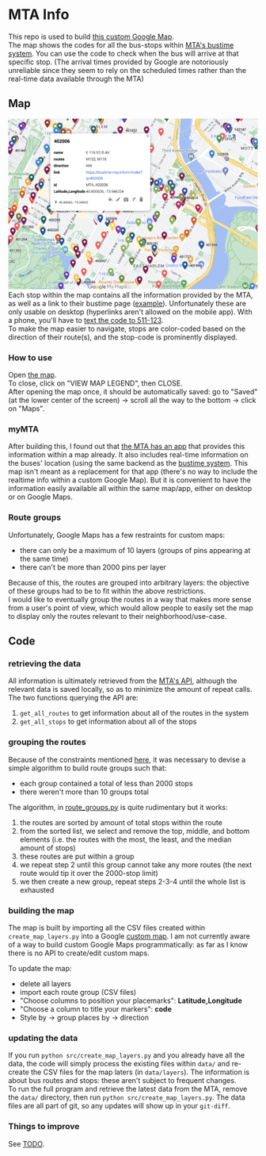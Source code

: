 MTA Info
==============

This repo is used to build [this custom Google Map](https://www.google.com/maps/d/viewer?mid=1Y-euNeFcsu06Zxfdl6u6-sca3Yp-KYY).  
The map shows the codes for all the bus-stops within [MTA's bustime system](https://bustime.mta.info/m/index). You can use the code to check when the bus will arrive at that specific stop.
(The arrival times provided by Google are notoriously unreliable since they seem to rely on the scheduled times rather than the real-time data available through the MTA)

## Map

![screenshot](./images/screenshot_402006.png "screenshot 402006")
Each stop within the map contains all the information provided by the MTA, as well as a link to their bustime page ([example](https://bustime.mta.info/m/index?q=200884)). Unfortunately these are only usable on desktop (hyperlinks aren't allowed on the mobile app). With a phone, you'll have to [text the code to 511-123](https://bustime.mta.info/wiki/Help/SMSSearching).   
To make the map easier to navigate, stops are color-coded based on the direction of their route(s), and the stop-code is prominently displayed.  

### How to use
Open [the map](https://www.google.com/maps/d/viewer?mid=1Y-euNeFcsu06Zxfdl6u6-sca3Yp-KYY).  
To close, click on "VIEW MAP LEGEND", then CLOSE.  
After opening the map once, it should be automatically saved: go to "Saved" (at the lower center of the screen) -> scroll all the way to the bottom -> click on "Maps".


### myMTA
After building this, I found out that [the MTA has an app](https://en.wikipedia.org/wiki/MYmta) that provides this information within a map already. It also includes real-time information on the buses' location (using the same backend as the [bustime system](https://bustime.mta.info/m/index). This map isn't meant as a replacement for that app (there's no way to include the realtime info within a custom Google Map). But it is convenient to have the information easily available all within the same map/app, either on desktop or on Google Maps.

### Route groups
Unfortunately, Google Maps has a few restraints for custom maps:
 - there can only be a maximum of 10 layers (groups of pins appearing at the same time)
 - there can't be more than 2000 pins per layer
 
Because of this, the routes are grouped into arbitrary layers: the objective of these groups had to be to fit within the above restrictions.  
I would like to eventually group the routes in a way that makes more sense from a user's point of view, which would allow people to easily set the map to display only the routes relevant to their neighborhood/use-case.

## Code

### retrieving the data
All information is ultimately retrieved from the [MTA's API](https://bustime.mta.info/wiki/Developers/Index), although the relevant data is saved locally, so as to minimize the amount of repeat calls.  
The two functions querying the API are:
 1) `get_all_routes` to get information about all of the routes in the system
 2) `get_all_stops` to get information about all of the stops

### grouping the routes
Because of the constraints mentioned [here](#route-groups), it was necessary to devise a simple algorithm to build route groups such that:
 - each group contained a total of less than 2000 stops
 - there weren't more than 10 groups total
 
The algorithm, in [route_groups.py](./route_groups.py) is quite rudimentary but it works: 
 1. the routes are sorted by amount of total stops within the route
 2. from the sorted list, we select and remove the top, middle, and bottom elements
 (i.e. the routes with the most, the least, and the median amount of stops)
 3. these routes are put within a group
 4. we repeat step 2 until this group cannot take any more routes (the next route would tip it over the 2000-stop limit)
 5. we then create a new group, repeat steps 2-3-4 until the whole list is exhausted
 
### building the map
The map is built by importing all the CSV files created within `create_map_layers.py` into a Google [custom map](https://www.google.com/maps/about/mymaps/). I am not currently aware of a way to build custom Google Maps programmatically: as far as I know there is no API to create/edit custom maps.

To update the map:
 - delete all layers
 - import each route group (CSV files)
 - "Choose columns to position your placemarks": **Latitude,Longitude**
 - "Choose a column to title your markers": **code**
 - Style by -> group places by -> direction

### updating the data
If you run `python src/create_map_layers.py` and you already have all the data, the code will simply process the existing files within `data/` and re-create the CSV files for the map laters (in `data/layers`). The information is about bus routes and stops: these aren't subject to frequent changes.  
To run the full program and retrieve the latest data from the MTA, remove the `data/` directory, then run `python src/create_map_layers.py`. The data files are all part of git, so any updates will show up in your `git-diff`.
 
### Things to improve
See [TODO](./TODO.md).
